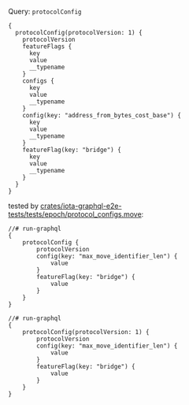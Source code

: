 Query: `protocolConfig`

```
{
  protocolConfig(protocolVersion: 1) {
    protocolVersion
    featureFlags {
      key
      value
      __typename
    }
    configs {
      key
      value
      __typename
    }
    config(key: "address_from_bytes_cost_base") {
      key
      value
      __typename
    }
    featureFlag(key: "bridge") {
      key
      value
      __typename
    }
  }
}
```

tested by [crates/iota-graphql-e2e-tests/tests/epoch/protocol_configs.move](../../../iota-graphql-e2e-tests/tests/epoch/protocol_configs.move):

```
//# run-graphql
{
    protocolConfig {
        protocolVersion
        config(key: "max_move_identifier_len") {
            value
        }
        featureFlag(key: "bridge") {
            value
        }
    }
}

//# run-graphql
{
    protocolConfig(protocolVersion: 1) {
        protocolVersion
        config(key: "max_move_identifier_len") {
            value
        }
        featureFlag(key: "bridge") {
            value
        }
    }
}
```
